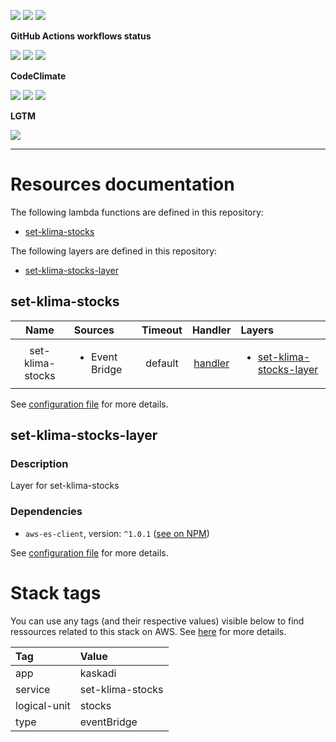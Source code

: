 ![](https://img.shields.io/github/package-json/v/kaskadi/set-klima-stocks)
![](https://img.shields.io/badge/code--style-standard-blue)
![](https://img.shields.io/github/license/kaskadi/set-klima-stocks?color=blue)

**GitHub Actions workflows status**

[![](https://img.shields.io/github/workflow/status/kaskadi/set-klima-stocks/deploy?label=deployed&logo=Amazon%20AWS)](https://github.com/kaskadi/set-klima-stocks/actions?query=workflow%3Adeploy)
[![](https://img.shields.io/github/workflow/status/kaskadi/set-klima-stocks/build?label=build&logo=mocha)](https://github.com/kaskadi/set-klima-stocks/actions?query=workflow%3Abuild)
[![](https://img.shields.io/github/workflow/status/kaskadi/set-klima-stocks/syntax-check?label=syntax-check&logo=serverless)](https://github.com/kaskadi/set-klima-stocks/actions?query=workflow%3Asyntax-check)

**CodeClimate**

[![](https://img.shields.io/codeclimate/maintainability/kaskadi/set-klima-stocks?label=maintainability&logo=Code%20Climate)](https://codeclimate.com/github/kaskadi/set-klima-stocks)
[![](https://img.shields.io/codeclimate/tech-debt/kaskadi/set-klima-stocks?label=technical%20debt&logo=Code%20Climate)](https://codeclimate.com/github/kaskadi/set-klima-stocks)
[![](https://img.shields.io/codeclimate/coverage/kaskadi/set-klima-stocks?label=test%20coverage&logo=Code%20Climate)](https://codeclimate.com/github/kaskadi/set-klima-stocks)

**LGTM**

[![](https://img.shields.io/lgtm/grade/javascript/github/kaskadi/set-klima-stocks?label=code%20quality&logo=LGTM)](https://lgtm.com/projects/g/kaskadi/set-klima-stocks/?mode=list&logo=LGTM)

<!-- You can add badges inside of this section if you'd like -->

****

<!-- automatically generated documentation will be placed in here -->
# Resources documentation

The following lambda functions are defined in this repository:
- [set-klima-stocks](#set-klima-stocks)

The following layers are defined in this repository:
- [set-klima-stocks-layer](#set-klima-stocks-layer)

## set-klima-stocks <a name="set-klima-stocks"></a>

|       Name       | Sources                        | Timeout |              Handler             | Layers                                                              |
| :--------------: | :----------------------------- | :-----: | :------------------------------: | :------------------------------------------------------------------ |
| set-klima-stocks | <ul><li>Event Bridge</li></ul> | default | [handler](./set-klima-stocks.js) | <ul><li>[set-klima-stocks-layer](#set-klima-stocks-layer)</li></ul> |

See [configuration file](./serverless.yml) for more details.

## set-klima-stocks-layer <a name="set-klima-stocks-layer"></a>

### Description

Layer for set-klima-stocks

### Dependencies

- `aws-es-client`, version: `^1.0.1` ([see on NPM](https://www.npmjs.com/package/aws-es-client))

See [configuration file](./serverless.yml) for more details.

# Stack tags

You can use any tags (and their respective values) visible below to find ressources related to this stack on AWS. See [here](https://docs.amazonaws.cn/en_us/AWSCloudFormation/latest/UserGuide/aws-properties-resource-tags.html) for more details.

| Tag          | Value            |
| :----------- | :--------------- |
| app          | kaskadi          |
| service      | set-klima-stocks |
| logical-unit | stocks           |
| type         | eventBridge      |
<!-- automatically generated documentation will be placed in here -->

<!-- You can customize this template as you'd like! -->